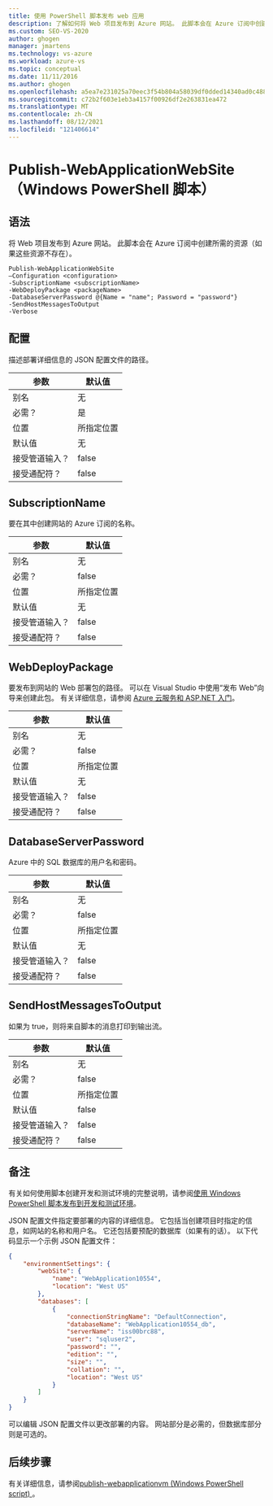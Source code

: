 ```yaml
---
title: 使用 PowerShell 脚本发布 web 应用
description: 了解如何将 Web 项目发布到 Azure 网站。 此脚本会在 Azure 订阅中创建所需的资源（如果这些资源不存在）。
ms.custom: SEO-VS-2020
author: ghogen
manager: jmartens
ms.technology: vs-azure
ms.workload: azure-vs
ms.topic: conceptual
ms.date: 11/11/2016
ms.author: ghogen
ms.openlocfilehash: a5ea7e231025a70eec3f54b804a58039df0dded14340ad0c4887005b908c343a
ms.sourcegitcommit: c72b2f603e1eb3a4157f00926df2e263831ea472
ms.translationtype: MT
ms.contentlocale: zh-CN
ms.lasthandoff: 08/12/2021
ms.locfileid: "121406614"
---
```

# <a name="publish-webapplicationwebsite-windows-powershell-script"></a>Publish-WebApplicationWebSite（Windows PowerShell 脚本）
## <a name="syntax"></a>语法
将 Web 项目发布到 Azure 网站。 此脚本会在 Azure 订阅中创建所需的资源（如果这些资源不存在）。

```
Publish-WebApplicationWebSite
–Configuration <configuration>
-SubscriptionName <subscriptionName>
-WebDeployPackage <packageName>
-DatabaseServerPassword @{Name = "name"; Password = "password"}
-SendHostMessagesToOutput
-Verbose
```

## <a name="configuration"></a>配置
描述部署详细信息的 JSON 配置文件的路径。

| 参数 | 默认值 |
| --- | --- |
| 别名 |无 |
| 必需？ |是 |
| 位置 |所指定位置 |
| 默认值 |无 |
| 接受管道输入？ |false |
| 接受通配符？ |false |

## <a name="subscriptionname"></a>SubscriptionName
要在其中创建网站的 Azure 订阅的名称。

| 参数 | 默认值 |
| --- | --- |
| 别名 |无 |
| 必需？ |false |
| 位置 |所指定位置 |
| 默认值 |无 |
| 接受管道输入？ |false |
| 接受通配符？ |false |

## <a name="webdeploypackage"></a>WebDeployPackage
要发布到网站的 Web 部署包的路径。 可以在 Visual Studio 中使用“发布 Web”向导来创建此包。 有关详细信息，请参阅 [Azure 云服务和 ASP.NET 入门](vs-azure-tools-publish-webapplicationwebsite-windows-powershell-script.md)。

| 参数 | 默认值 |
| --- | --- |
| 别名 |无 |
| 必需？ |false |
| 位置 |所指定位置 |
| 默认值 |无 |
| 接受管道输入？ |false |
| 接受通配符？ |false |

## <a name="databaseserverpassword"></a>DatabaseServerPassword
Azure 中的 SQL 数据库的用户名和密码。

| 参数 | 默认值 |
| --- | --- |
| 别名 |无 |
| 必需？ |false |
| 位置 |所指定位置 |
| 默认值 |无 |
| 接受管道输入？ |false |
| 接受通配符？ |false |

## <a name="sendhostmessagestooutput"></a>SendHostMessagesToOutput
如果为 true，则将来自脚本的消息打印到输出流。

| 参数 | 默认值 |
| --- | --- |
| 别名 |无 |
| 必需？ |false |
| 位置 |所指定位置 |
| 默认值 |false |
| 接受管道输入？ |false |
| 接受通配符？ |false |

## <a name="remarks"></a>备注
有关如何使用脚本创建开发和测试环境的完整说明，请参阅[使用 Windows PowerShell 脚本发布到开发和测试环境](vs-azure-tools-publishing-using-powershell-scripts.md)。

JSON 配置文件指定要部署的内容的详细信息。 它包括当创建项目时指定的信息，如网站的名称和用户名。 它还包括要预配的数据库（如果有的话）。 以下代码显示一个示例 JSON 配置文件：

```json
{
    "environmentSettings": {
        "webSite": {
            "name": "WebApplication10554",
            "location": "West US"
        },
        "databases": [
            {
                "connectionStringName": "DefaultConnection",
                "databaseName": "WebApplication10554_db",
                "serverName": "iss00brc88",
                "user": "sqluser2",
                "password": "",
                "edition": "",
                "size": "",
                "collation": "",
                "location": "West US"
            }
        ]
    }
}
```

可以编辑 JSON 配置文件以更改部署的内容。 网站部分是必需的，但数据库部分则是可选的。

## <a name="next-steps"></a>后续步骤
有关详细信息，请参阅[publish-webapplicationvm (Windows PowerShell script) ](vs-azure-tools-publish-webapplicationvm.md)。
